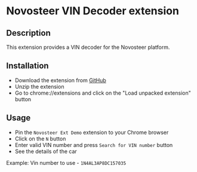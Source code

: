 # Novosteer VIN Decoder extension

## Description
This extension provides a VIN decoder for the Novosteer platform.

## Installation

 - Download the extension from [GitHub](https://github.com/Vishalghyv/NovoExtensionVINDecoder)
 - Unzip the extension
 - Go to chrome://extensions and click on the "Load unpacked extension" button

## Usage

 - Pin the `Novosteer Ext Demo` extension to your Chrome browser
 - Click on the `N` button
 - Enter valid VIN number and press `Search for VIN number` button
 - See the details of the car

  Example: Vin number to use - `1N4AL3AP8DC157035`